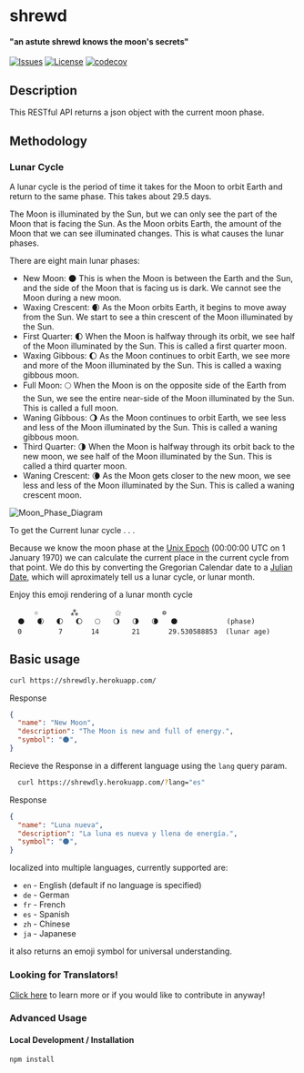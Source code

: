 shrewd
=========

#### "an astute shrewd knows the moon's secrets"


[![Issues](https://img.shields.io/github/issues/free-ignorance/shrewd.svg)](https://github.com/free-ignorance/shrewd/issues)
[![License](https://img.shields.io/badge/license-GPL-blue.svg)](https://github.com/free-ignorance/shrewd/blob/main/LICENSE)
[![codecov](https://codecov.io/gh/free-ignorance/shrewd/branch/main/graph/badge.svg)](https://codecov.io/gh/free-ignorance/shrewd)



## Description


This RESTful API returns a json object with the current moon phase.


## Methodology

### Lunar Cycle

A lunar cycle is the period of time it takes for the Moon to orbit Earth and return to the same phase. This takes about 29.5 days.

The Moon is illuminated by the Sun, but we can only see the part of the Moon that is facing the Sun. As the Moon orbits Earth, the amount of the Moon that we can see illuminated changes. This is what causes the lunar phases.

There are eight main lunar phases:

* New Moon: 🌑 This is when the Moon is between the Earth and the Sun, and the side of the Moon that is facing us is dark. We cannot see the Moon during a new moon.
* Waxing Crescent: 🌒 As the Moon orbits Earth, it begins to move away from the Sun. We start to see a thin crescent of the Moon illuminated by the Sun.
* First Quarter: 🌓 When the Moon is halfway through its orbit, we see half of the Moon illuminated by the Sun. This is called a first quarter moon.
* Waxing Gibbous: 🌔 As the Moon continues to orbit Earth, we see more and more of the Moon illuminated by the Sun. This is called a waxing gibbous moon.
* Full Moon: 🌕 When the Moon is on the opposite side of the Earth from the Sun, we see the entire near-side of the Moon illuminated by the Sun. This is called a full moon.
* Waning Gibbous: 🌖 As the Moon continues to orbit Earth, we see less and less of the Moon illuminated by the Sun. This is called a waning gibbous moon.
* Third Quarter: 🌗 When the Moon is halfway through its orbit back to the new moon, we see half of the Moon illuminated by the Sun. This is called a third quarter moon.
* Waning Crescent: 🌘 As the Moon gets closer to the new moon, we see less and less of the Moon illuminated by the Sun. This is called a waning crescent moon.

![Moon_Phase_Diagram](https://github.com/free-ignorance/shrewd/assets/127320/3c952736-a6e1-46ab-8663-055fb00601db)


To get the Current lunar cycle . . .

Because we know the moon phase at the [Unix Epoch](https://en.wikipedia.org/wiki/Unix_time) (00:00:00 UTC on 1 January 1970) we can calculate the current place in the current cycle from that point. We do this by converting the Gregorian Calendar date to a [Julian Date](https://en.wikipedia.org/wiki/Julian_day), which will aproximately tell us a lunar cycle, or lunar month.

Enjoy this emoji rendering of a lunar month cycle

```
      ✩        ⁂         ⚝          ❂
  🌑   🌒   🌓   🌔   🌕   🌖   🌗   🌘   🌑            (phase)
  0         7       14        21       29.530588853  (lunar age)

```


## Basic usage

```bash
curl https://shrewdly.herokuapp.com/
```

Response

```json
{
  "name": "New Moon",
  "description": "The Moon is new and full of energy.",
  "symbol": "🌑",
}
```

Recieve the Response in a different language using the `lang` query param.

```bash
  curl https://shrewdly.herokuapp.com/?lang="es"
```

Response

```json
{
  "name": "Luna nueva",
  "description": "La luna es nueva y llena de energía.",
  "symbol": "🌑",
}
```


localized into multiple languages, currently supported are:
* `en` - English (default if no language is specified)
* `de` - German
* `fr` - French
* `es` - Spanish
* `zh` - Chinese
* `ja` - Japanese

it also returns an emoji symbol for universal understanding.

### Looking for Translators! 

[Click here](https://github.com/free-ignorance/shrewd/blob/main/docs/CONTRIBUTING.md) to learn more or if you would like to contribute in anyway! 

### Advanced Usage

#### Local Development / Installation

```
npm install
```



